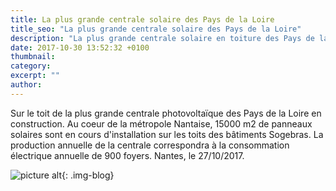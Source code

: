 ```yaml
---
title: La plus grande centrale solaire des Pays de la Loire
title_seo: "La plus grande centrale solaire des Pays de la Loire"
description: "La plus grande centrale solaire en toiture des Pays de la Loire "
date: 2017-10-30 13:52:32 +0100
thumbnail:
category:
excerpt: ""
author:
---
```


Sur le toit de la plus grande centrale photovoltaïque des Pays de la Loire en construction. Au coeur de la métropole Nantaise, 15000 m2 de panneaux solaires sont en cours d'installation sur les toits des bâtiments Sogebras. La production annuelle de la centrale correspondra à la consommation électrique annuelle de 900 foyers. Nantes, le 27/10/2017.

![picture alt](/images/blog/centrale-solaire_01.jpg "La plus grande centrale solaire des Pays de la Loire"){: .img-blog}